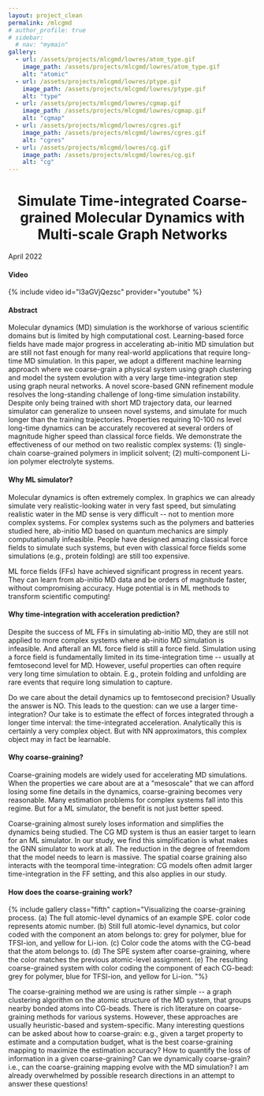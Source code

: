 ```yaml
---
layout: project_clean
permalink: /mlcgmd
# author_profile: true
# sidebar:
  # nav: "mymain"
gallery:
  - url: /assets/projects/mlcgmd/lowres/atom_type.gif
    image_path: /assets/projects/mlcgmd/lowres/atom_type.gif
    alt: "atomic"
  - url: /assets/projects/mlcgmd/lowres/ptype.gif
    image_path: /assets/projects/mlcgmd/lowres/ptype.gif
    alt: "type"
  - url: /assets/projects/mlcgmd/lowres/cgmap.gif
    image_path: /assets/projects/mlcgmd/lowres/cgmap.gif
    alt: "cgmap"
  - url: /assets/projects/mlcgmd/lowres/cgres.gif
    image_path: /assets/projects/mlcgmd/lowres/cgres.gif
    alt: "cgres"
  - url: /assets/projects/mlcgmd/lowres/cg.gif
    image_path: /assets/projects/mlcgmd/lowres/cg.gif
    alt: "cg"
---
```


<h1 align="center">
Simulate Time-integrated Coarse-grained Molecular Dynamics with Multi-scale Graph Networks
</h1>
<div class="post-date-header">April 2022</div>
<!-- <HTML>
<HEAD> <TITLE>Activity - Insert animated GIF to HTML</TITLE> </HEAD>
<BODY align="center">
  <IMG SRC="/assets/projects/mlcgmd/lowres/chain.gif">
</BODY>
</HTML> -->

<h4>
Video 
</h4>

{% include video id="l3aGVjQezsc" provider="youtube" %}

<h4>
Abstract
</h4>

Molecular dynamics (MD) simulation is the workhorse of various scientific domains but is limited by high computational cost. Learning-based force fields have made major progress in accelerating ab-initio MD simulation but are still not fast enough for many real-world applications that require long-time MD simulation. In this paper, we adopt a different machine learning approach where we coarse-grain a physical system using graph clustering and model the system evolution with a very large time-integration step using graph neural networks. A novel score-based GNN refinement module resolves the long-standing challenge of long-time simulation instability. Despite only being trained with short MD trajectory data, our learned simulator can generalize to unseen novel systems, and simulate for much longer than the training trajectories. Properties requiring 10-100 ns level long-time dynamics can be accurately recovered at several orders of magnitude higher speed than classical force fields. We demonstrate the effectiveness of our method on two realistic complex systems: (1) single-chain coarse-grained polymers in implicit solvent; (2) multi-component Li-ion polymer electrolyte systems.

#### Why ML simulator?

Molecular dynamics is often extremely complex. In graphics we can already simulate very realistic-looking water in very fast speed, but simulating realistic water in the MD sense is very difficult -- not to mention more complex systems. For complex systems such as the polymers and batteries studied here, ab-initio MD based on quantum mechanics are simply computationally infeasible. People have designed amazing classical force fields to simulate such systems, but even with classical force fields some simulations (e.g., protein folding) are still too expensive.

ML force fields (FFs) have achieved significant progress in recent years. They can learn from ab-initio MD data and be orders of magnitude faster, without compromising accuracy.  Huge potential is in ML methods to transform scientific computing!

#### Why time-integration with acceleration prediction?

Despite the success of ML FFs in simulating ab-initio MD, they are still not applied to more complex systems where ab-initio MD simulation is infeasible. And afterall an ML force field is still a force field. Simulation using a force field is fundamentally limited in its time-integration time -- usually at femtosecond level for MD. However, useful properties can often require very long time simulation to obtain. E.g., protein folding and unfolding are rare events that require long simulation to capture.

Do we care about the detail dynamics up to femtosecond precision? Usually the answer is NO. This leads to the question: can we use a larger time-integration? Our take is to estimate the effect of forces integrated through a longer time interval: the time-integrated acceleration. Analytically this is certainly a very complex object. But with NN approximators, this complex object may in fact be learnable.

#### Why coarse-graining?

Coarse-graining models are widely used for accelerating MD simulations. When the properties we care about are at a "mesoscale" that we can afford losing some fine details in the dynamics, coarse-graining becomes very reasonable. Many estimation problems for complex systems fall into this regime. But for a ML simulator, the benefit is not just better speed.

Coarse-graining almost surely loses information and simplifies the dynamics being studied. The CG MD system is thus an easier target to learn for an ML simulator. In our study, we find this simplification is what makes the GNN simulator to work at all. The reduction in the degree of freemdom that the model needs to learn is massive. The spatial coarse graining also interacts with the teomporal time-integration: CG models often admit larger time-integration in the FF setting, and this also applies in our study. 

#### How does the coarse-graining work?

{% include gallery class="fifth" caption="Visualizing the coarse-graining process. (a) The full atomic-level dynamics of an example SPE. color code represents atomic number. (b) Still full atomic-level dynamics, but color coded with the component an atom belongs to: grey for polymer, blue for TFSI-ion, and yellow for Li-ion. (c) Color code the atoms with the CG-bead that the atom belongs to. (d) The SPE system after coarse-graining, where the color matches the previous atomic-level assignment. (e) The resulting coarse-grained system with color coding the component of each CG-bead: grey for polymer, blue for TFSI-ion, and yellow for Li-ion. "%}

The coarse-graining method we are using is rather simple -- a graph clustering algorithm on the atomic structure of the MD system, that groups nearby bonded atoms into CG-beads. There is rich literature on coarse-graining methods for various systems. However, these approaches are usually heuristic-based and system-specific. Many interesting questions can be asked about how to coarse-grain: e.g., given a target property to estimate and a computation budget, what is the best coarse-graining mapping to maximize the estimation accuracy? How to quantify the loss of information in a given coarse-graining? Can we dynamically coarse-grain? i.e., can the coarse-graining mapping evolve with the MD simulation? I am already overwhelmed by possible research directions in an attempt to answer these questions!